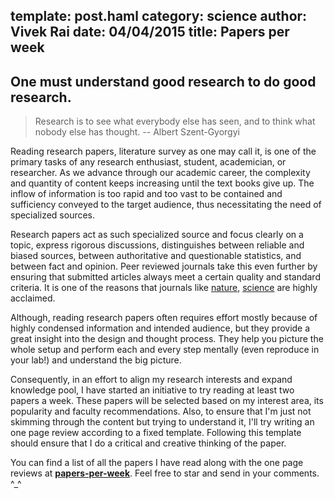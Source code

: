 template: post.haml
category: science
author: Vivek Rai
date: 04/04/2015
title: Papers per week
---
One must understand good research to do good research.
---
> Research is to see what everybody else has seen, and to think what nobody
> else has thought. -- Albert Szent-Gyorgyi

Reading research papers, literature survey as one may call it, is one of the
primary tasks of any research enthusiast, student, academician, or researcher.
As we advance through our academic career, the complexity and quantity of
content keeps increasing until the text books give up. The inflow of
information is too rapid and too vast to be contained and sufficiency conveyed
to the target audience, thus necessitating the need of specialized sources.

Research papers act as such specialized source and focus clearly on a topic,
express rigorous discussions, distinguishes between reliable and biased
sources, between authoritative and questionable statistics, and between fact
and opinion. Peer reviewed journals take this even further by ensuring that
submitted articles always meet a certain quality and standard criteria. It is
one of the reasons that journals like [nature](https://nature.com),
[science](https://sciencemag.com) are highly acclaimed.

Although, reading research papers often requires effort mostly because of
highly condensed information and intended audience, but they provide a great
insight into the design and thought process. They help you picture the whole
setup and perform each and every step mentally (even reproduce in your lab!)
and understand the big picture.

Consequently, in an effort to align my research interests and expand knowledge
pool, I have started an initiative to try reading at least two papers a week.
These papers will be selected based on my interest area, its popularity and
faculty recommendations. Also, to ensure that I'm just not skimming through
the content but trying to understand it, I'll try writing an one page review
according to a fixed template. Following this template should ensure that I do
a critical and creative thinking of the paper.

You can find a list of all the papers I have read along with the one page
reviews at
[**papers-per-week**](https://github.com/vivekiitkgp/papers-per-week). Feel
free to star and send in your comments. ^_^
